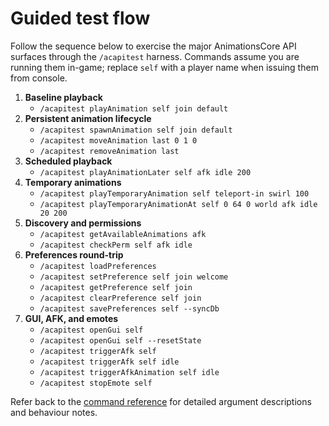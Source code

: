 # Guided test flow

Follow the sequence below to exercise the major AnimationsCore API surfaces through the
`/acapitest` harness. Commands assume you are running them in-game; replace `self` with a
player name when issuing them from console.

1. **Baseline playback**
   * `/acapitest playAnimation self join default`
2. **Persistent animation lifecycle**
   * `/acapitest spawnAnimation self join default`
   * `/acapitest moveAnimation last 0 1 0`
   * `/acapitest removeAnimation last`
3. **Scheduled playback**
   * `/acapitest playAnimationLater self afk idle 200`
4. **Temporary animations**
   * `/acapitest playTemporaryAnimation self teleport-in swirl 100`
   * `/acapitest playTemporaryAnimationAt self 0 64 0 world afk idle 20 200`
5. **Discovery and permissions**
   * `/acapitest getAvailableAnimations afk`
   * `/acapitest checkPerm self afk idle`
6. **Preferences round-trip**
   * `/acapitest loadPreferences`
   * `/acapitest setPreference self join welcome`
   * `/acapitest getPreference self join`
   * `/acapitest clearPreference self join`
   * `/acapitest savePreferences self --syncDb`
7. **GUI, AFK, and emotes**
   * `/acapitest openGui self`
   * `/acapitest openGui self --resetState`
   * `/acapitest triggerAfk self`
   * `/acapitest triggerAfk self idle`
   * `/acapitest triggerAfkAnimation self idle`
   * `/acapitest stopEmote self`

Refer back to the [command reference](./API-Test-Command-Reference.md) for detailed
argument descriptions and behaviour notes.
